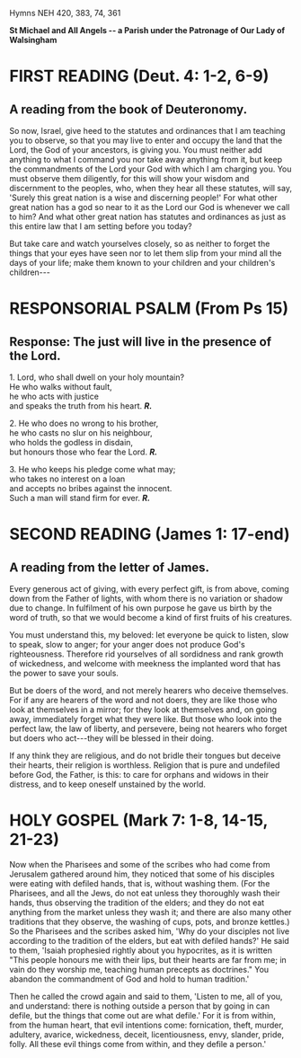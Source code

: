 Hymns NEH 420, 383, 74, 361

**St Michael and All Angels -- a Parish under the Patronage of Our Lady
of Walsingham**

# FIRST READING (Deut. 4: 1-2, 6-9)

## A reading from the book of Deuteronomy.

So now, Israel, give heed to the statutes and ordinances that I am
teaching you to observe, so that you may live to enter and occupy the
land that the Lord, the God of your ancestors, is giving you. You must
neither add anything to what I command you nor take away anything from
it, but keep the commandments of the Lord your God with which I am
charging you. You must observe them diligently, for this will show your
wisdom and discernment to the peoples, who, when they hear all these
statutes, will say, 'Surely this great nation is a wise and discerning
people!' For what other great nation has a god so near to it as
the Lord our God is whenever we call to him? And what other great nation
has statutes and ordinances as just as this entire law that I am setting
before you today?

But take care and watch yourselves closely, so as neither to forget the
things that your eyes have seen nor to let them slip from your mind all
the days of your life; make them known to your children and your
children's children---

# RESPONSORIAL PSALM (From Ps 15)

## Response: The just will live in the presence of the Lord.

1\. Lord, who shall dwell on your holy mountain?  
He who walks without fault,  
he who acts with justice  
and speaks the truth from his heart. ***R.***

2\. He who does no wrong to his brother,  
he who casts no slur on his neighbour,  
who holds the godless in disdain,  
but honours those who fear the Lord. ***R.***

3\. He who keeps his pledge come what may;  
who takes no interest on a loan  
and accepts no bribes against the innocent.  
Such a man will stand firm for ever. ***R.***

# SECOND READING (James 1: 17-end)

## A reading from the letter of James.

Every generous act of giving, with every perfect gift, is from above,
coming down from the Father of lights, with whom there is no variation
or shadow due to change. In fulfilment of his own purpose he gave us
birth by the word of truth, so that we would become a kind of first
fruits of his creatures.

You must understand this, my beloved: let everyone be quick to listen,
slow to speak, slow to anger; for your anger does not produce God's
righteousness. Therefore rid yourselves of all sordidness and rank
growth of wickedness, and welcome with meekness the implanted word that
has the power to save your souls.

But be doers of the word, and not merely hearers who deceive
themselves. For if any are hearers of the word and not doers, they are
like those who look at themselves in a mirror; for they look at
themselves and, on going away, immediately forget what they were
like. But those who look into the perfect law, the law of liberty, and
persevere, being not hearers who forget but doers who act---they will be
blessed in their doing.

If any think they are religious, and do not bridle their tongues but
deceive their hearts, their religion is worthless. Religion that is pure
and undefiled before God, the Father, is this: to care for orphans and
widows in their distress, and to keep oneself unstained by the world.

# HOLY GOSPEL (Mark 7: 1-8, 14-15, 21-23)

Now when the Pharisees and some of the scribes who had come from
Jerusalem gathered around him, they noticed that some of his disciples
were eating with defiled hands, that is, without washing them. (For the
Pharisees, and all the Jews, do not eat unless they thoroughly wash
their hands, thus observing the tradition of the elders; and they do not
eat anything from the market unless they wash it; and there are also
many other traditions that they observe, the washing of cups, pots, and
bronze kettles.) So the Pharisees and the scribes asked him, 'Why do
your disciples not live according to the tradition of the elders, but
eat with defiled hands?' He said to them, 'Isaiah prophesied rightly
about you hypocrites, as it is written "This people honours me with
their lips, but their hearts are far from me; in vain do they worship
me, teaching human precepts as doctrines." You abandon the commandment
of God and hold to human tradition.'

Then he called the crowd again and said to them, 'Listen to me, all of
you, and understand: there is nothing outside a person that by going in
can defile, but the things that come out are what defile.' For it is
from within, from the human heart, that evil intentions come:
fornication, theft, murder, adultery, avarice, wickedness, deceit,
licentiousness, envy, slander, pride, folly. All these evil things come
from within, and they defile a person.'

